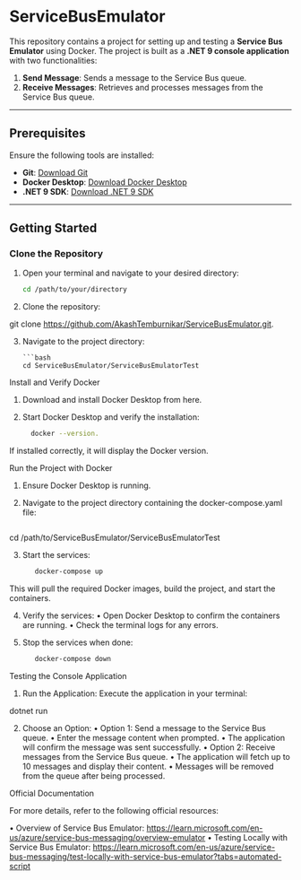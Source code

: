 # ServiceBusEmulator

This repository contains a project for setting up and testing a **Service Bus Emulator** using Docker. The project is built as a **.NET 9 console application** with two functionalities:

1. **Send Message**: Sends a message to the Service Bus queue.
2. **Receive Messages**: Retrieves and processes messages from the Service Bus queue.

---

## Prerequisites

Ensure the following tools are installed:

- **Git**: [Download Git](https://git-scm.com/downloads)
- **Docker Desktop**: [Download Docker Desktop](https://www.docker.com/products/docker-desktop)
- **.NET 9 SDK**: [Download .NET 9 SDK](https://dotnet.microsoft.com/en-us/download/dotnet/9.0)

---

## Getting Started

### Clone the Repository

1. Open your terminal and navigate to your desired directory:
   ```bash
   cd /path/to/your/directory

2. Clone the repository:

git clone https://github.com/AkashTemburnikar/ServiceBusEmulator.git.


3. Navigate to the project directory:

       ```bash
       cd ServiceBusEmulator/ServiceBusEmulatorTest

Install and Verify Docker
1.	Download and install Docker Desktop from here.
2.	Start Docker Desktop and verify the installation:

    ```bash
      docker --version.

If installed correctly, it will display the Docker version.

Run the Project with Docker
1.	Ensure Docker Desktop is running.
2.	Navigate to the project directory containing the docker-compose.yaml file:

    ```bash
   cd /path/to/ServiceBusEmulator/ServiceBusEmulatorTest


3. Start the services:

   ```bash
      docker-compose up

This will pull the required Docker images, build the project, and start the containers.

4. Verify the services:
	•	Open Docker Desktop to confirm the containers are running.
	•	Check the terminal logs for any errors.

5. Stop the services when done:

   ```bash
      docker-compose down

Testing the Console Application
1.	Run the Application:
Execute the application in your terminal:

dotnet run


2.	Choose an Option:
	•	Option 1: Send a message to the Service Bus queue.
	   •	Enter the message content when prompted.
	   •	The application will confirm the message was sent successfully.
	•	Option 2: Receive messages from the Service Bus queue.
	   •	The application will fetch up to 10 messages and display their content.
	   •	Messages will be removed from the queue after being processed.

Official Documentation

For more details, refer to the following official resources:

•	Overview of Service Bus Emulator:
https://learn.microsoft.com/en-us/azure/service-bus-messaging/overview-emulator
•	Testing Locally with Service Bus Emulator:
https://learn.microsoft.com/en-us/azure/service-bus-messaging/test-locally-with-service-bus-emulator?tabs=automated-script